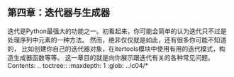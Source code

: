 ## 第四章：迭代器与生成器 ##
迭代是Python最强大的功能之一。初看起来，你可能会简单的认为迭代只不过是处理序列中元素的一种方法。
然而，绝非仅仅就是如此，还有很多你可能不知道的，
比如创建你自己的迭代器对象，在itertools模块中使用有用的迭代模式，构造生成器函数等等。
这一章目的就是向你展示跟迭代有关的各种常见问题。
Contents:
.. toctree::
   :maxdepth: 1
   :glob:
   ../c04/*

